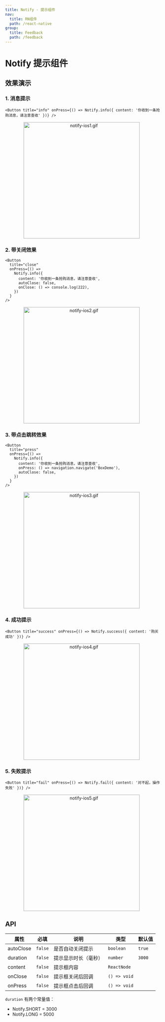 ```yaml
---
title: Notify - 提示组件
nav:
  title: RN组件
  path: /react-native
group:
  title: Feedback
  path: /feedback
---
```


# Notify 提示组件

## 效果演示

### 1. 消息提示

```tsx | pure
<Button title="info" onPress={() => Notify.info({ content: '你收到一条抢购消息，请注意查收' })} />
```

<center>
  <figure>
    <img
      alt="notify-ios1.gif"
      src="https://td-dev-public.oss-cn-hangzhou.aliyuncs.com/maoyes-app/1607588591151277948.gif"
      style="width: 375px; margin-right: 10px; border: 1px solid #ddd;"
    />
  </figure>
</center>

### 2. 带关闭效果

```tsx | pure
<Button
  title="close"
  onPress={() =>
    Notify.info({
      content: '你收到一条抢购消息，请注意查收',
      autoClose: false,
      onClose: () => console.log(222),
    })
  }
/>
```

<center>
  <figure>
    <img
      alt="notify-ios2.gif"
      src="https://td-dev-public.oss-cn-hangzhou.aliyuncs.com/maoyes-app/1607588857557958788.gif"
      style="width: 375px; margin-right: 10px; border: 1px solid #ddd;"
    />
  </figure>
</center>

### 3. 带点击跳转效果

```tsx | pure
<Button
  title="press"
  onPress={() =>
    Notify.info({
      content: '你收到一条抢购消息，请注意查收',
      onPress: () => navigation.navigate('BoxDemo'),
      autoClose: false,
    })
  }
/>
```

<center>
  <figure>
    <img
      alt="notify-ios3.gif"
      src="https://td-dev-public.oss-cn-hangzhou.aliyuncs.com/maoyes-app/1607589050992593024.gif"
      style="width: 375px; margin-right: 10px; border: 1px solid #ddd;"
    />
  </figure>
</center>

### 4. 成功提示

```tsx | pure
<Button title="success" onPress={() => Notify.success({ content: '购买成功' })} />
```

<center>
  <figure>
    <img
      alt="notify-ios4.gif"
      src="https://td-dev-public.oss-cn-hangzhou.aliyuncs.com/maoyes-app/1643185000193572589.gif"
      style="width: 375px; margin-right: 10px; border: 1px solid #ddd;"
    />
  </figure>
</center>

### 5. 失败提示

```tsx | pure
<Button title="fail" onPress={() => Notify.fail({ content: '对不起，操作失败' })} />
```

<center>
  <figure>
    <img
      alt="notify-ios5.gif"
      src="https://td-dev-public.oss-cn-hangzhou.aliyuncs.com/maoyes-app/1643185067327550797.gif"
      style="width: 375px; margin-right: 10px; border: 1px solid #ddd;"
    />
  </figure>
</center>

## API

| 属性      | 必填    | 说明                 | 类型         | 默认值 |
| --------- | ------- | -------------------- | ------------ | ------ |
| autoClose | `false` | 是否自动关闭提示     | `boolean`    | `true` |
| duration  | `false` | 提示显示时长（毫秒） | `number`     | `3000` |
| content   | `false` | 提示框内容           | `ReactNode`  |        |
| onClose   | `false` | 提示框关闭后回调     | `() => void` |        |
| onPress   | `false` | 提示框点击后回调     | `() => void` |        |

`duration` 有两个常量值：

- Notify.SHORT = 3000
- Notify.LONG = 5000
